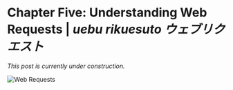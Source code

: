 # Chapter Five: Understanding Web Requests | *uebu rikuesuto ウェブリクエスト* 

*This post is currently under construction.*

![Web Requests](https://github.com/user-attachments/assets/187bf552-8f33-4949-b4e5-47b36235a2df)
